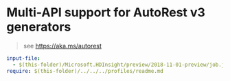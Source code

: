 # Multi-API support for AutoRest v3 generators

> see https://aka.ms/autorest

``` yaml $(enable-multi-api)
input-file:
  - $(this-folder)/Microsoft.HDInsight/preview/2018-11-01-preview/job.json
require: $(this-folder)/../../../profiles/readme.md
```
